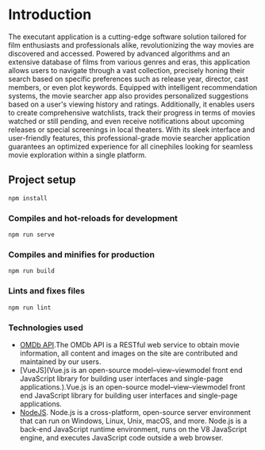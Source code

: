 # Introduction

The executant application is a cutting-edge software solution tailored for film enthusiasts and professionals alike, revolutionizing the way movies are discovered and accessed. Powered by advanced algorithms and an extensive database of films from various genres and eras, this application allows users to navigate through a vast collection, precisely honing their search based on specific preferences such as release year, director, cast members, or even plot keywords. Equipped with intelligent recommendation systems, the movie searcher app also provides personalized suggestions based on a user's viewing history and ratings. Additionally, it enables users to create comprehensive watchlists, track their progress in terms of movies watched or still pending, and even receive notifications about upcoming releases or special screenings in local theaters. With its sleek interface and user-friendly features, this professional-grade movie searcher application guarantees an optimized experience for all cinephiles looking for seamless movie exploration within a single platform.

## Project setup
```
npm install
```

### Compiles and hot-reloads for development
```
npm run serve
```

### Compiles and minifies for production
```
npm run build
```

### Lints and fixes files
```
npm run lint
```

### Technologies used
* [OMDb API](https://www.omdbapi.com/).The OMDb API is a RESTful web service to obtain movie information, all content and images on the site are contributed and maintained by our users.
* [VueJS](Vue.js is an open-source model–view–viewmodel front end JavaScript library for building user interfaces and single-page applications.).Vue.js is an open-source model–view–viewmodel front end JavaScript library for building user interfaces and single-page applications.
* [NodeJS](https://nodejs.org/en). Node.js is a cross-platform, open-source server environment that can run on Windows, Linux, Unix, macOS, and more. Node.js is a back-end JavaScript runtime environment, runs on the V8 JavaScript engine, and executes JavaScript code outside a web browser.